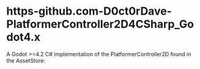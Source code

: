 # https-github.com-D0ct0rDave-PlatformerController2D4CSharp_Godot4.x
A Godot >=4.2 C# implementation of the PlatformerController2D found in the AssetStore:
